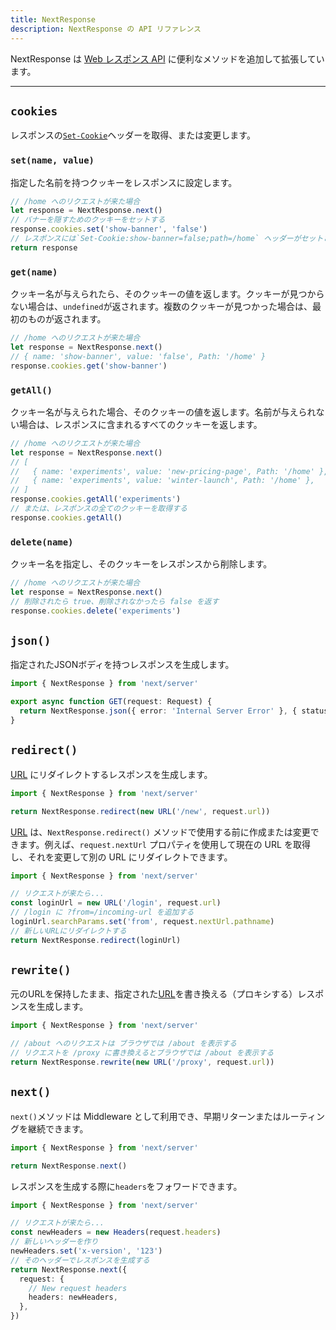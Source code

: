 ```yaml
---
title: NextResponse
description: NextResponse の API リファレンス
---
```


<!--
The content of this doc is shared between the app and pages router. You can use the `<PagesOnly>Content</PagesOnly>` component to add content that is specific to the Pages Router. Any shared content should not be wrapped in a component. 
-->

NextResponse は [Web レスポンス API](https://developer.mozilla.org/docs/Web/API/Response) に便利なメソッドを追加して拡張しています。

---

## `cookies`

レスポンスの[`Set-Cookie`](https://developer.mozilla.org/docs/Web/HTTP/Headers/Set-Cookie)ヘッダーを取得、または変更します。

### `set(name, value)`

指定した名前を持つクッキーをレスポンスに設定します。

```ts
// /home へのリクエストが来た場合
let response = NextResponse.next()
// バナーを隠すためのクッキーをセットする
response.cookies.set('show-banner', 'false')
// レスポンスには`Set-Cookie:show-banner=false;path=/home` ヘッダーがセットされる
return response
```

### `get(name)`

クッキー名が与えられたら、そのクッキーの値を返します。クッキーが見つからない場合は、`undefined`が返されます。複数のクッキーが見つかった場合は、最初のものが返されます。

```ts
// /home へのリクエストが来た場合
let response = NextResponse.next()
// { name: 'show-banner', value: 'false', Path: '/home' }
response.cookies.get('show-banner')
```

### `getAll()`

クッキー名が与えられた場合、そのクッキーの値を返します。名前が与えられない場合は、レスポンスに含まれるすべてのクッキーを返します。

```ts
// /home へのリクエストが来た場合
let response = NextResponse.next()
// [
//   { name: 'experiments', value: 'new-pricing-page', Path: '/home' },
//   { name: 'experiments', value: 'winter-launch', Path: '/home' },
// ]
response.cookies.getAll('experiments')
// または、レスポンスの全てのクッキーを取得する
response.cookies.getAll()
```

### `delete(name)`

クッキー名を指定し、そのクッキーをレスポンスから削除します。

```ts
// /home へのリクエストが来た場合
let response = NextResponse.next()
// 削除されたら true、削除されなかったら false を返す
response.cookies.delete('experiments')
```

## `json()`

指定されたJSONボディを持つレスポンスを生成します。

```ts title="app/api/route.ts"
import { NextResponse } from 'next/server'

export async function GET(request: Request) {
  return NextResponse.json({ error: 'Internal Server Error' }, { status: 500 })
}
```

## `redirect()`

[URL](https://developer.mozilla.org/docs/Web/API/URL) にリダイレクトするレスポンスを生成します。

```ts
import { NextResponse } from 'next/server'

return NextResponse.redirect(new URL('/new', request.url))
```

[URL](https://developer.mozilla.org/docs/Web/API/URL) は、`NextResponse.redirect()` メソッドで使用する前に作成または変更できます。例えば、`request.nextUrl` プロパティを使用して現在の URL を取得し、それを変更して別の URL にリダイレクトできます。

```ts
import { NextResponse } from 'next/server'

// リクエストが来たら...
const loginUrl = new URL('/login', request.url)
// /login に ?from=/incoming-url を追加する
loginUrl.searchParams.set('from', request.nextUrl.pathname)
// 新しいURLにリダイレクトする
return NextResponse.redirect(loginUrl)
```

## `rewrite()`

元のURLを保持したまま、指定された[URL](https://developer.mozilla.org/docs/Web/API/URL)を書き換える（プロキシする）レスポンスを生成します。

```ts
import { NextResponse } from 'next/server'

// /about へのリクエストは ブラウザでは /about を表示する
// リクエストを /proxy に書き換えるとブラウザでは /about を表示する
return NextResponse.rewrite(new URL('/proxy', request.url))
```

## `next()`

`next()`メソッドは Middleware として利用でき、早期リターンまたはルーティングを継続できます。

```ts
import { NextResponse } from 'next/server'

return NextResponse.next()
```

レスポンスを生成する際に`headers`をフォワードできます。

```ts
import { NextResponse } from 'next/server'

// リクエストが来たら...
const newHeaders = new Headers(request.headers)
// 新しいヘッダーを作り
newHeaders.set('x-version', '123')
// そのヘッダーでレスポンスを生成する
return NextResponse.next({
  request: {
    // New request headers
    headers: newHeaders,
  },
})
```
